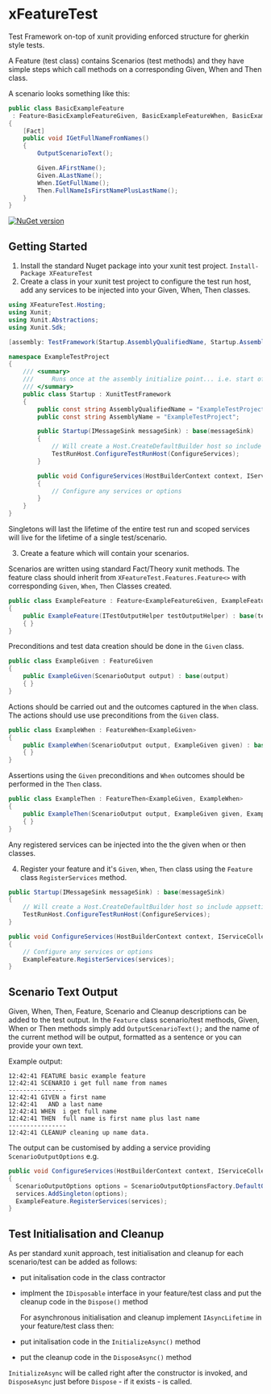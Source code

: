 # xFeatureTest
Test Framework on-top of xunit providing enforced structure for gherkin style tests.

A Feature (test class) contains Scenarios (test methods) and they have simple steps which call methods on a  corresponding Given, When and Then class.  

A scenario looks something like this:

```c#
public class BasicExampleFeature
 : Feature<BasicExampleFeatureGiven, BasicExampleFeatureWhen, BasicExampleFeatureThen>
{
    [Fact]
    public void IGetFullNameFromNames()
    {
        OutputScenarioText();

        Given.AFirstName();
        Given.ALastName();
        When.IGetFullName();
        Then.FullNameIsFirstNamePlusLastName();
    }
}
```

[![NuGet version](https://img.shields.io/nuget/vpre/XFeatureTest.svg)](https://www.nuget.org/packages/XFeatureTest)

## Getting Started
1. Install the standard Nuget package into your xunit test project.
`Install-Package XFeatureTest`
2. Create a class in your xunit test project to configure the test run host, add any services to be injected into your Given, When, Then classes. 

```c#
using XFeatureTest.Hosting;
using Xunit;
using Xunit.Abstractions;
using Xunit.Sdk;

[assembly: TestFramework(Startup.AssemblyQualifiedName, Startup.AssemblyName)]

namespace ExampleTestProject
{
    /// <summary>
    ///     Runs once at the assembly initialize point... i.e. start of the test run
    /// </summary>
    public class Startup : XunitTestFramework
    {
        public const string AssemblyQualifiedName = "ExampleTestProject.Startup";
        public const string AssemblyName = "ExampleTestProject";

        public Startup(IMessageSink messageSink) : base(messageSink)
        {
            // Will create a Host.CreateDefaultBuilder host so include appsettings.json etc.
            TestRunHost.ConfigureTestRunHost(ConfigureServices);
        }

        public void ConfigureServices(HostBuilderContext context, IServiceCollection services)
        {
            // Configure any services or options
        }
    }
}
```

Singletons will last the lifetime of the entire test run and scoped services will live for the lifetime of a single test/scenario.

3. Create a feature which will contain your scenarios.  

Scenarios are written using standard Fact/Theory xunit methods.   The feature class should inherit from `XFeatureTest.Features.Feature<>` with corresponding `Given`, `When`, `Then` Classes created.

```c#
public class ExampleFeature : Feature<ExampleFeatureGiven, ExampleFeatureWhen, ExampleFeatureThen>
{
	public ExampleFeature(ITestOutputHelper testOutputHelper) : base(testOutputHelper)
	{ }
}
```

Preconditions and test data creation should be done in the `Given` class.

```c#
public class ExampleGiven : FeatureGiven
{
    public ExampleGiven(ScenarioOutput output) : base(output)
    { }
}
```

Actions should be carried out and the outcomes captured in the `When` class.  The actions should use use preconditions from the `Given` class. 

```c#
public class ExampleWhen : FeatureWhen<ExampleGiven>
{
    public ExampleWhen(ScenarioOutput output, ExampleGiven given) : base(output, given)
    { }
}
```

Assertions using the `Given` preconditions and `When` outcomes should be performed in the `Then` class.

```c#
public class ExampleThen : FeatureThen<ExampleGiven, ExampleWhen>
{
    public ExampleThen(ScenarioOutput output, ExampleGiven given, ExampleWhen when) : base(output, given, when)
    { }
}
```

Any registered services can be injected into the the given when or then classes.

4. Register your feature and it's `Given`, `When`, `Then` class using the `Feature` class `RegisterServices` method.

```c#
public Startup(IMessageSink messageSink) : base(messageSink)
{
    // Will create a Host.CreateDefaultBuilder host so include appsettings.json etc.
	TestRunHost.ConfigureTestRunHost(ConfigureServices);
}

public void ConfigureServices(HostBuilderContext context, IServiceCollection services)
{
	// Configure any services or options
    ExampleFeature.RegisterServices(services);
}
```

## Scenario Text Output

Given, When, Then, Feature, Scenario and Cleanup descriptions can be added to the test output.  In the `Feature` class scenario/test methods, Given, When or Then methods simply add `OutputScenarioText();` and the name of the current method will be output, formatted as a sentence or you can provide your own text.

Example output:

```
12:42:41 FEATURE basic example feature
12:42:41 SCENARIO i get full name from names
----------------
12:42:41 GIVEN a first name
12:42:41   AND a last name
12:42:41 WHEN  i get full name
12:42:41 THEN  full name is first name plus last name
----------------
12:42:41 CLEANUP cleaning up name data.
```

The output can be customised by adding a service providing `ScenarioOutputOptions` e.g.

```c#
public void ConfigureServices(HostBuilderContext context, IServiceCollection services)
{
  ScenarioOutputOptions options = ScenarioOutputOptionsFactory.DefaultOptions;
  services.AddSingleton(options);
  ExampleFeature.RegisterServices(services);
}
```

## Test Initialisation and Cleanup

As per standard xunit approach, test initialisation and cleanup for each scenario/test can be added as follows:

- put initalisation code in the class contractor 

- implment the `IDisposable` interface in your feature/test class and put the cleanup code in the `Dispose()` method

  For asynchronous initialisation and cleanup implement `IAsyncLifetime` in your feature/test class then:

- put initalisation code in the `InitializeAsync()` method 
- put the cleanup code in the `DisposeAsync()` method

`InitializeAsync` will be called right after the constructor is invoked, and `DisposeAsync` just before `Dispose` - if it exists - is called.